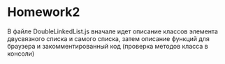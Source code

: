 # Homework2
В файле DoubleLinkedList.js вначале идет описание классов элемента двусвязного списка и самого списка, 
затем описание функций для браузера и закомментированный код (проверка методов класса в консоли)
